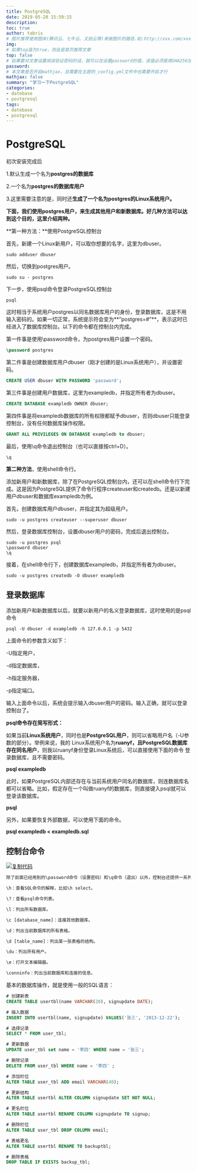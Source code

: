 ```yaml
---
title: PostgreSQL
date: 2019-05-20 15:59:15
description:
toc: true
author: tabris
# 图片推荐使用图床(腾讯云、七牛云、又拍云等)来做图片的路径.如:http://xxx.com/xxx.jpg
img: 
# 如果top值为true，则会是首页推荐文章
top: false
# 如果要对文章设置阅读验证密码的话，就可以在设置password的值，该值必须是用SHA256加密后的密码，防止被他人识破
password: 
# 本文章是否开启mathjax，且需要在主题的_config.yml文件中也需要开启才行
mathjax: false
summary: "学习一下PostgreSQL"
categories: 
- datebase
- postgresql
tags:
- datebase
- postgresql
---
```






# PostgreSQL



初次安装完成后

1.默认生成一个名为**postgres的数据库**

2.一个名为**postgres的数据库用户**

3.这里需要注意的是，同时还**生成了一个名为postgres的Linux系统用户。**

 

**下面，我们使用postgres用户，来生成其他用户和新数据库。好几种方法可以达到这个目的，这里介绍两种。**

**第一种方法：**使用PostgreSQL控制台

首先，新建一个Linux新用户，可以取你想要的名字，这里为dbuser。

```shell
sudo adduser dbuser   
```

然后，切换到postgres用户。

```shell
sudo su - postgres
```

下一步，使用psql命令登录PostgreSQL控制台

```shell
psql
```

这时相当于系统用户postgres以同名数据库用户的身份，登录数据库，这是不用输入密码的。如果一切正常，系统提示符会变为**”postgres=#”**，表示这时已经进入了数据库控制台。以下的命令都在控制台内完成。

第一件事是使用\password命令，为postgres用户设置一个密码。

```sql
\password postgres
```

第二件事是创建数据库用户dbuser（刚才创建的是Linux系统用户），并设置密码。

```sql
CREATE USER dbuser WITH PASSWORD 'password';
```

 

第三件事是创建用户数据库，这里为exampledb，并指定所有者为dbuser。

```sql
CREATE DATABASE exampledb OWNER dbuser;
```

 

第四件事是将exampledb数据库的所有权限都赋予dbuser，否则dbuser只能登录控制台，没有任何数据库操作权限。

```sql
GRANT ALL PRIVILEGES ON DATABASE exampledb to dbuser;
```

 

最后，使用\q命令退出控制台（也可以直接按ctrl+D）。

`\q`

 

**第二种方法**，使用shell命令行。

添加新用户和新数据库，除了在PostgreSQL控制台内，还可以在shell命令行下完成。这是因为PostgreSQL提供了命令行程序createuser和createdb。还是以新建用户dbuser和数据库exampledb为例。

首先，创建数据库用户dbuser，并指定其为超级用户。

 

`sudo -u postgres createuser --superuser dbuser`

然后，登录数据库控制台，设置dbuser用户的密码，完成后退出控制台。

```shell
sudo -u postgres psql
\password dbuser
\q
```

接着，在shell命令行下，创建数据库exampledb，并指定所有者为dbuser。

```shell
sudo -u postgres createdb -O dbuser exampledb
```

## 登录数据库

添加新用户和新数据库以后，就要以新用户的名义登录数据库，这时使用的是psql命令

```shell
psql -U dbuser -d exampledb -h 127.0.0.1 -p 5432
```

上面命令的参数含义如下：

-U指定用户，

-d指定数据库，

-h指定服务器，

-p指定端口。

输入上面命令以后，系统会提示输入dbuser用户的密码。输入正确，就可以登录控制台了。

 

**psql命令存在简写形式：**

如果当前**Linux系统用户**，同时也是**PostgreSQL用户**，则可以省略用户名（-U参数的部分）。举例来说，我的 Linux系统用户名为**ruanyf，**且PostgreSQL数据库**存在同名用户**，则我以ruanyf身份登录Linux系统后，可以直接使用下面的命令 登录数据库，且不需要密码。

 

**psql exampledb**

此时，如果PostgreSQL内部还存在与当前系统用户同名的数据库，则连数据库名都可以省略。比如，假定存在一个叫做ruanyf的数据库，则直接键入psql就可以登录该数据库。

**psql**

另外，如果要恢复外部数据，可以使用下面的命令。

**psql exampledb < exampledb.sql**

 

## 控制台命令

[![复制代码](http://common.cnblogs.com/images/copycode.gif)](javascript:void(0);)

```sql
除了前面已经用到的\password命令（设置密码）和\q命令（退出）以外，控制台还提供一系列其他命令。

\h：查看SQL命令的解释，比如\h select。

\?：查看psql命令列表。

\l：列出所有数据库。

\c [database_name]：连接其他数据库。

\d：列出当前数据库的所有表格。

\d [table_name]：列出某一张表格的结构。

\du：列出所有用户。

\e：打开文本编辑器。

\conninfo：列出当前数据库和连接的信息。
```

 

基本的数据库操作，就是使用一般的SQL语言：

```sql
# 创建新表
CREATE TABLE usertbl(name VARCHAR(20), signupdate DATE);

# 插入数据
INSERT INTO usertbl(name, signupdate) VALUES('张三', '2013-12-22');

# 选择记录
SELECT * FROM user_tbl;

# 更新数据
UPDATE user_tbl set name = '李四' WHERE name = '张三';

# 删除记录
DELETE FROM user_tbl WHERE name = '李四' ;

# 添加栏位
ALTER TABLE user_tbl ADD email VARCHAR(40);

# 更新结构
ALTER TABLE usertbl ALTER COLUMN signupdate SET NOT NULL;

# 更名栏位
ALTER TABLE usertbl RENAME COLUMN signupdate TO signup;

# 删除栏位
ALTER TABLE user_tbl DROP COLUMN email;

# 表格更名 
ALTER TABLE usertbl RENAME TO backuptbl;

# 删除表格
DROP TABLE IF EXISTS backup_tbl;
```